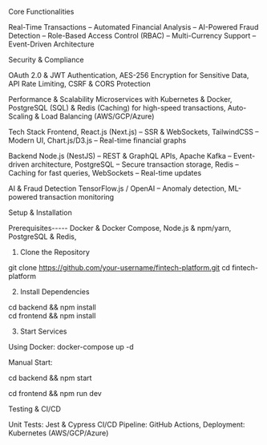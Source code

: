 Core Functionalities

Real-Time Transactions –
Automated Financial Analysis – 
AI-Powered Fraud Detection – 
Role-Based Access Control (RBAC) – 
Multi-Currency Support – 
Event-Driven Architecture

Security & Compliance

OAuth 2.0 & JWT Authentication, 
AES-256 Encryption for Sensitive Data, 
API Rate Limiting, CSRF & CORS Protection

Performance & Scalability
Microservices with Kubernetes & Docker, 
PostgreSQL (SQL) & Redis (Caching) for high-speed transactions, 
Auto-Scaling & Load Balancing (AWS/GCP/Azure)

Tech Stack
Frontend, 
React.js (Next.js) – SSR & WebSockets, 
TailwindCSS – Modern UI, 
Chart.js/D3.js – Real-time financial graphs

Backend
Node.js (NestJS) – REST & GraphQL APIs, 
Apache Kafka – Event-driven architecture, 
PostgreSQL – Secure transaction storage, 
Redis – Caching for fast queries, 
WebSockets – Real-time updates

AI & Fraud Detection
TensorFlow.js / OpenAI – Anomaly detection, 
ML-powered transaction monitoring

Setup & Installation

Prerequisites-----
Docker & Docker Compose, 
Node.js & npm/yarn, 
PostgreSQL & Redis, 

1. Clone the Repository

git clone https://github.com/your-username/fintech-platform.git
cd fintech-platform

2. Install Dependencies

cd backend && npm install  
cd frontend && npm install  

3. Start Services

Using Docker: docker-compose up -d

Manual Start:

cd backend && npm start 

cd frontend && npm run dev  

Testing & CI/CD

Unit Tests: Jest & Cypress
CI/CD Pipeline: GitHub Actions, 
Deployment: Kubernetes (AWS/GCP/Azure)
